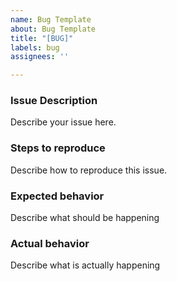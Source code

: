```yaml
---
name: Bug Template
about: Bug Template
title: "[BUG]"
labels: bug
assignees: ''

---
```


### Issue Description
Describe your issue here.

### Steps to reproduce
Describe how to reproduce this issue.

### Expected behavior
Describe what should be happening

### Actual behavior
Describe what is actually happening
